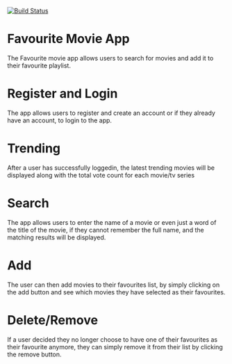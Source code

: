 [![Build Status](https://app.travis-ci.com/KimFrans/movie-app.svg?branch=gh-pages)](https://app.travis-ci.com/KimFrans/movie-app)

# Favourite Movie App

The Favourite movie app allows users to search for movies and add it to their favourite playlist.

# Register and Login
The app allows users to register and create an account or if they already have an account, to login to the app.

# Trending
After a user has successfully loggedin, the latest trending movies will be displayed along with the total vote count for each movie/tv series

# Search
The app allows users to enter the name of a movie or even just a word of the title of the movie, if they cannot remember the full name, and the matching results will be displayed.

# Add
The user can then add movies to their favourites list, by simply clicking on the add button and see which movies they have selected as their favourites.

# Delete/Remove
If a user decided they no longer choose to have one  of their favourites as their favourite anymore, they can simply remove it from their list by clicking the remove button.

